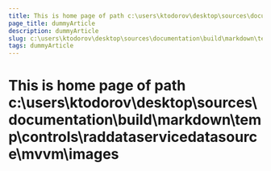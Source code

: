 ```yaml
---
title: This is home page of path c:\users\ktodorov\desktop\sources\documentation\build\markdown\temp\controls\raddataservicedatasource\mvvm\images
page_title: dummyArticle
description: dummyArticle
slug: c:\users\ktodorov\desktop\sources\documentation\build\markdown\temp\controls\raddataservicedatasource\mvvm\images
tags: dummyArticle
---
```

# This is home page of path c:\users\ktodorov\desktop\sources\documentation\build\markdown\temp\controls\raddataservicedatasource\mvvm\images
